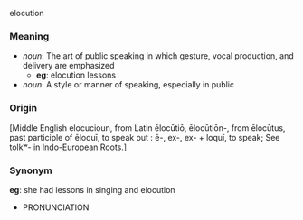 elocution
### Meaning
+ _noun_: The art of public speaking in which gesture, vocal production, and delivery are emphasized
	+ __eg__: elocution lessons
+ _noun_: A style or manner of speaking, especially in public

### Origin

[Middle English elocucioun, from Latin ēlocūtiō, ēlocūtiōn-, from ēlocūtus, past participle of ēloquī, to speak out : ē-, ex-, ex- + loquī, to speak; See tolkʷ- in Indo-European Roots.]

### Synonym

__eg__: she had lessons in singing and elocution

+ PRONUNCIATION



